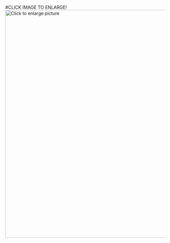 #CLICK IMAGE TO ENLARGE!
<a href="https://drive.google.com/uc?export=view&id=1njxdLBV8uh0KRT8ydMdRC2a0x_OpdU0V"><img src="https://drive.google.com/uc?export=view&id=1njxdLBV8uh0KRT8ydMdRC2a0x_OpdU0V" style="width: 720px; max-width: 100%; height: auto" title="Click to enlarge picture" />
